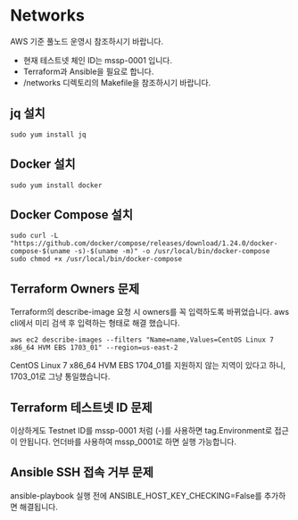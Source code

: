 # Networks

AWS 기준 풀노드 운영시 참조하시기 바랍니다.

- 현재 테스트넷 체인 ID는 mssp-0001 입니다.
- Terraform과 Ansible을 필요로 합니다.
- /networks 디렉토리의 Makefile을 참조하시기 바랍니다.

## jq 설치

    sudo yum install jq

## Docker 설치

    sudo yum install docker

## Docker Compose 설치

    sudo curl -L "https://github.com/docker/compose/releases/download/1.24.0/docker-compose-$(uname -s)-$(uname -m)" -o /usr/local/bin/docker-compose
    sudo chmod +x /usr/local/bin/docker-compose

## Terraform Owners 문제

Terraform의 describe-image 요청 시 owners를 꼭 입력하도록 바뀌었습니다. aws cli에서 미리 검색 후 입력하는 형태로 해결 했습니다.

    aws ec2 describe-images --filters "Name=name,Values=CentOS Linux 7 x86_64 HVM EBS 1703_01" --region=us-east-2

CentOS Linux 7 x86_64 HVM EBS 1704_01를 지원하지 않는 지역이 있다고 하니, 1703_01로 그냥 통일했습니다.

## Terraform 테스트넷 ID 문제

이상하게도 Testnet ID를 mssp-0001 처럼 (-)를 사용하면 tag.Environment로 접근이 안됩니다.
언더바를 사용하여 mssp_0001로 하면 실행 가능합니다.

## Ansible SSH 접속 거부 문제

ansible-playbook 실행 전에 ANSIBLE_HOST_KEY_CHECKING=False를 추가하면 해결됩니다.